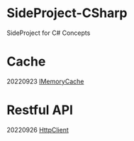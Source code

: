 # SideProject-CSharp

SideProject for C# Concepts

# Cache
20220923 [IMemoryCache](https://github.com/SunShineYen/SideProject-CSharp/tree/main/202209023-IMemoryCache)

# Restful API
20220926 [HttpClient](https://github.com/SunShineYen/SideProject-CSharp/tree/main/202209026-HttpClient)